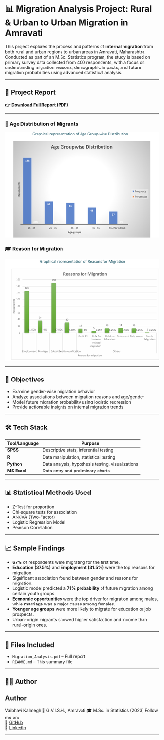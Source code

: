 # 📊 Migration Analysis Project: Rural & Urban to Urban Migration in Amravati

This project explores the process and patterns of **internal migration** from both rural and urban regions to urban areas in Amravati, Maharashtra. Conducted as part of an M.Sc. Statistics program, the study is based on primary survey data collected from 400 respondents, with a focus on understanding migration reasons, demographic impacts, and future migration probabilities using advanced statistical analysis.

---

## 📄 Project Report

**👉 [Download Full Report (PDF)](./Migration_Analysis.pdf)**

---
### 👥 Age Distribution of Migrants
![Age Distribution Chart](assets/Age-distribution.png)

### 🎓 Reason for Migration
![Reason](assets/Reasons.png)

---

## 🧠 Objectives

- Examine gender-wise migration behavior
- Analyze associations between migration reasons and age/gender
- Model future migration probability using logistic regression
- Provide actionable insights on internal migration trends

---

## 🛠 Tech Stack

| Tool/Language | Purpose |
|---------------|---------|
| **SPSS**      | Descriptive stats, inferential testing |
| **R**         | Data manipulation, statistical testing |
| **Python**    | Data analysis, hypothesis testing, visualizations |
| **MS Excel**  | Data entry and preliminary charts |

---

## 📊 Statistical Methods Used

- Z-Test for proportion
- Chi-square tests for association
- ANOVA (Two-Factor)
- Logistic Regression Model
- Pearson Correlation

---

## 📈 Sample Findings

- **67%** of respondents were migrating for the first time.
- **Education (37.5%)** and **Employment (31.5%)** were the top reasons for migration.
- Significant association found between gender and reasons for migration.
- Logistic model predicted a **71% probability** of future migration among certain youth groups.
- **Economic opportunities** were the top driver for migration among males, while **marriage** was a major cause among females.
- **Younger age groups** were more likely to migrate for education or job prospects.
- Urban-origin migrants showed higher satisfaction and income than rural-origin ones.

---

## 📁 Files Included

- `Migration_Analysis.pdf` – Full report
- `README.md` – This summary file

---

## 👩‍💼 Author

## Author
Vaibhavi Kalmegh
📍 G.V.I.S.H., Amravati
🎓 M.Sc. in Statistics (2023) 
Follow me on:  
🔗 [GitHub](https://github.com/vaibhavikalmegh)  
🔗 [LinkedIn](https://www.linkedin.com/in/vaibhavikalmegh18)

---
